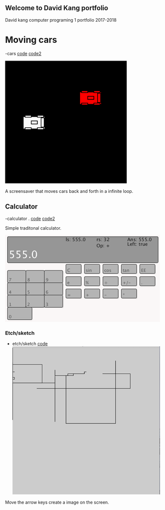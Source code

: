 ## Welcome to David Kang portfolio

David kang computer programing 1 portfolio 2017-2018

# Moving cars
-cars [code](https://github.com/The-tiny-asian/programing-one/blob/master/cars)   [code2](https://github.com/The-tiny-asian/programing-one/blob/master/cars2)

![picture](https://github.com/The-tiny-asian/programing-one/raw/master/Screen%20Shot%202018-04-19%20at%201.41.24%20PM.png)

A screensaver that moves cars back and forth in a infinite loop.
## Calculator
-calculator . [code](https://github.com/The-tiny-asian/programing-one/blob/master/code%20for%20calc)
[code2](https://github.com/The-tiny-asian/programing-one/blob/master/calccode2)

Simple traditonal calculator.

![picture](https://github.com/The-tiny-asian/programing-one/raw/master/Screen%20Shot%202018-04-19%20at%201.21.10%20PM.png)
### Etch/sketch

- etch/sketch
[code](https://github.com/The-tiny-asian/programing-one/blob/master/etchysketch.pde)
![picture](https://github.com/The-tiny-asian/programing-one/raw/master/Screen%20Shot%202018-04-13%20at%201.40.24%20PM.png)

Move the arrow keys create a image on the screen.
